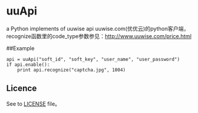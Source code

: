 # uuApi
a Python implements of uuwise api
uuwise.com(优优云)的python客户端，recognize函数里的code_type参数参见：http://www.uuwise.com/price.html

##Example
```
api = uuApi("soft_id", "soft_key", "user_name", "user_password")
if api.enable():
    print api.recognize("captcha.jpg", 1004)
```

## Licence

See to [LICENSE](LICENSE) file。

